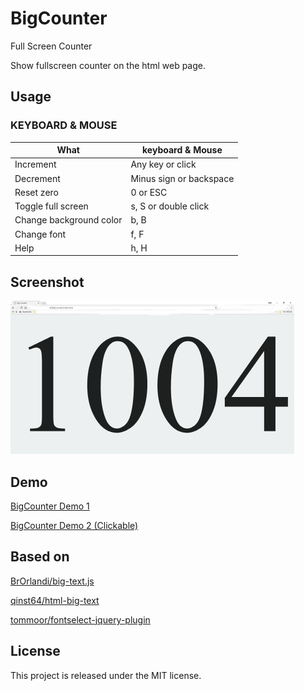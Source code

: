 # BigCounter

Full Screen Counter

Show fullscreen counter on the html web page.

## Usage

### KEYBOARD & MOUSE

| What | keyboard & Mouse  |
|---|---|
| Increment | Any key or click |
| Decrement | Minus sign or backspace |
| Reset zero | 0 or ESC |
| Toggle full screen | s, S or double click |
| Change background color | b, B |
| Change font | f, F |
| Help | h, H |

## Screenshot

![Screenshot 1](screenshot/screenshot1.jpg)

## Demo

[BigCounter Demo 1](https://kimhongil.github.io/BigCounter/)

[BigCounter Demo 2 (Clickable)](http://hongil.kim/BigCounter/)

## Based on

[BrOrlandi/big-text.js](https://github.com/BrOrlandi/big-text.js)

[qinst64/html-big-text](https://github.com/qinst64/html-big-text)

[tommoor/fontselect-jquery-plugin](http://github.com/tommoor/fontselect-jquery-plugin)

## License

This project is released under the MIT license.